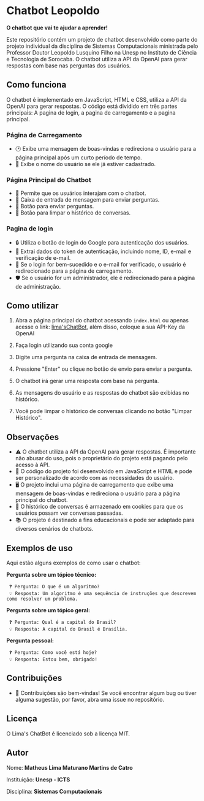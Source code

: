 # Chatbot Leopoldo

**O chatbot que vai te ajudar a aprender!**

Este repositório contém um projeto de chatbot desenvolvido como parte do projeto individual da disciplina de Sistemas Computacionais ministrada pelo Professor Doutor Leopoldo Lusquino Filho na Unesp no Instituto de Ciência e Tecnologia de Sorocaba. O chatbot utiliza a API da OpenAI para gerar respostas com base nas perguntas dos usuários.

## Como funciona

O chatbot é implementado em JavaScript, HTML e CSS, utiliza a API da OpenAI para gerar respostas. O código está dividido em três partes principais: A pagina de login, a pagina de carregamento e a pagina principal.

### Página de Carregamento

* 🕑 Exibe uma mensagem de boas-vindas e redireciona o usuário para a página principal após um curto período de tempo.
* 👤 Exibe o nome do usuário se ele já estiver cadastrado.

### Página Principal do Chatbot

* 💬 Permite que os usuários interajam com o chatbot.
* 📨 Caixa de entrada de mensagem para enviar perguntas.
* 📯 Botão para enviar perguntas.
* 🧹 Botão para limpar o histórico de conversas.

### Pagina de login

* 🔒 Utiliza o botão de login do Google para autenticação dos usuários.
* 👤 Extrai dados do token de autenticação, incluindo nome, ID, e-mail e verificação de e-mail.
* 🔐 Se o login for bem-sucedido e o e-mail for verificado, o usuário é redirecionado para a página de carregamento.
* 🛡️ Se o usuário for um administrador, ele é redirecionado para a página de administração.

## Como utilizar

1. Abra a página principal do chatbot acessando `index.html` ou apenas acesse o link: [lima'sChatBot](https://matheuslimam.github.io/ChatbotLeopoldo/), além disso, coloque a sua API-Key da OpenAI

2. Faça login utilizando sua conta google

3. Digite uma pergunta na caixa de entrada de mensagem.

4. Pressione "Enter" ou clique no botão de envio para enviar a pergunta.

5. O chatbot irá gerar uma resposta com base na pergunta.

6. As mensagens do usuário e as respostas do chatbot são exibidas no histórico.

7. Você pode limpar o histórico de conversas clicando no botão "Limpar Histórico".

## Observações

* ⚠️ O chatbot utiliza a API da OpenAI para gerar respostas. É importante não abusar do uso, pois o proprietário do projeto está pagando pelo acesso à API.
* 🧰 O código do projeto foi desenvolvido em JavaScript e HTML e pode ser personalizado de acordo com as necessidades do usuário.
* 🖥️ O projeto inclui uma página de carregamento que exibe uma mensagem de boas-vindas e redireciona o usuário para a página principal do chatbot.
* 🍪 O histórico de conversas é armazenado em cookies para que os usuários possam ver conversas passadas.
* 📚 O projeto é destinado a fins educacionais e pode ser adaptado para diversos cenários de chatbots.

## Exemplos de uso

Aqui estão alguns exemplos de como usar o chatbot:

**Pergunta sobre um tópico técnico:**
```
 ❓ Pergunta: O que é um algoritmo?
 💡 Resposta: Um algoritmo é uma sequência de instruções que descrevem como resolver um problema.
```
**Pergunta sobre um tópico geral:**
```
 ❓ Pergunta: Qual é a capital do Brasil?
 💡 Resposta: A capital do Brasil é Brasília.
```
**Pergunta pessoal:**
```
 ❓ Pergunta: Como você está hoje?
 💡 Resposta: Estou bem, obrigado!
```
## Contribuições

* 🤝 Contribuições são bem-vindas! Se você encontrar algum bug ou tiver alguma sugestão, por favor, abra uma issue no repositório.

## Licença

O Lima's ChatBot é licenciado sob a licença MIT.

## Autor

Nome: **Matheus Lima Maturano Martins de Catro**

Instituição: **Unesp - ICTS**


Disciplina: **Sistemas Computacionais**
